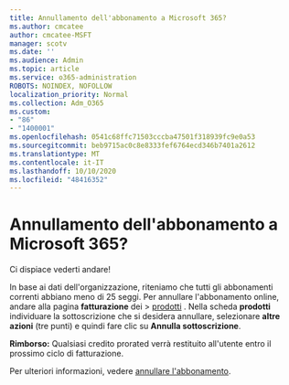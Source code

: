 ```yaml
---
title: Annullamento dell'abbonamento a Microsoft 365?
ms.author: cmcatee
author: cmcatee-MSFT
manager: scotv
ms.date: ''
ms.audience: Admin
ms.topic: article
ms.service: o365-administration
ROBOTS: NOINDEX, NOFOLLOW
localization_priority: Normal
ms.collection: Adm_O365
ms.custom:
- "86"
- "1400001"
ms.openlocfilehash: 0541c68ffc71503cccba47501f318939fc9e0a53
ms.sourcegitcommit: beb9715ac0c8e8333fef6764ecd346b7401a2612
ms.translationtype: MT
ms.contentlocale: it-IT
ms.lasthandoff: 10/10/2020
ms.locfileid: "48416352"
---
```

# <a name="canceling-your-microsoft-365-subscription"></a>Annullamento dell'abbonamento a Microsoft 365?

Ci dispiace vederti andare!
  
In base ai dati dell'organizzazione, riteniamo che tutti gli abbonamenti correnti abbiano meno di 25 seggi. Per annullare l'abbonamento online, andare alla pagina **fatturazione** dei \> [prodotti](https://go.microsoft.com/fwlink/p/?linkid=842054) . Nella scheda **prodotti** individuare la sottoscrizione che si desidera annullare, selezionare **altre azioni** (tre punti) e quindi fare clic su **Annulla sottoscrizione**.
  
**Rimborso:** Qualsiasi credito prorated verrà restituito all'utente entro il prossimo ciclo di fatturazione.

Per ulteriori informazioni, vedere [annullare l'abbonamento](https://docs.microsoft.com/microsoft-365/commerce/subscriptions/cancel-your-subscription).